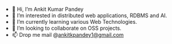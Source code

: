 - 👋 Hi, I’m Ankit Kumar Pandey
- 👀 I’m interested in distributed web applications, RDBMS and AI.
- 🌱 I’m currently learning various Web Technologies. 
- 💞️ I’m looking to collaborate on OSS projects.
- 📫 Drop me mail @ankitkpandey1@gmail.com

<!---
ankitkpandey1/ankitkpandey1 is a ✨ special ✨ repository because its `README.md` (this file) appears on your GitHub profile.
You can click the Preview link to take a look at your changes.
--->
